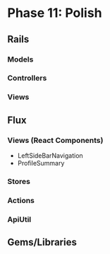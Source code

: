 # Phase 11: Polish

## Rails
### Models

### Controllers

### Views

## Flux
### Views (React Components)
* LeftSideBarNavigation
* ProfileSummary

### Stores

### Actions

### ApiUtil

## Gems/Libraries
